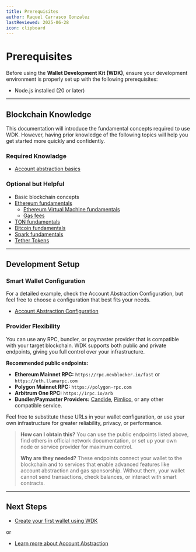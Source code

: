 ```yaml
---
title: Prerequisites
author: Raquel Carrasco Gonzalez
lastReviewed: 2025-06-28
icon: clipboard
---
```


# Prerequisites

Before using the **Wallet Development Kit (WDK)**, ensure your development environment is properly set up with the following prerequisites:

- Node.js installed (20 or later)

---

## Blockchain Knowledge

This documentation will introduce the fundamental concepts required to use WDK. However, having prior knowledge of the following topics will help you get started more quickly and confidently.

### **Required Knowladge**

- [Account abstraction basics](../resources/concepts.md#account-abstraction)

### **Optional but Helpful**

- Basic blockchain concepts
- [Ethereum fundamentals](https://ethereum.org/en/what-is-ethereum/)
  - [Ethereum Virtual Machine fundamentals](https://ethereum.org/en/developers/docs/evm/)
  - [Gas fees](https://ethereum.org/en/gas/)
- [TON fundamentals](https://docs.ton.org/v3/concepts/dive-into-ton/introduction)
- [Bitcoin fundamentals](https://developer.bitcoin.org/devguide/block_chain.html)
- [Spark fundamentals](https://docs.spark.money/home/welcome)
- [Tether Tokens](https://tether.to/en/)

---

## Development Setup

### **Smart Wallet Configuration**

For a detailed example, check the Account Abstraction Configuration, but feel free to choose a configuration that best fits your needs.

- [Account Abstraction Configuration](../resources/concepts.md#account-abstraction)

### **Provider Flexibility**

You can use any RPC, bundler, or paymaster provider that is compatible with your target blockchain. WDK supports both public and private endpoints, giving you full control over your infrastructure.

**Recommended public endpoints:**
- **Ethereum Mainnet RPC:** `https://rpc.mevblocker.io/fast` or `https://eth.llamarpc.com`
- **Polygon Mainnet RPC:** `https://polygon-rpc.com`
- **Arbitrum One RPC:** `https://1rpc.io/arb`
- **Bundler/Paymaster Providers:** [Candide](https://candide.dev), [Pimlico](https://pimlico.io), or any other compatible service.

Feel free to substitute these URLs in your wallet configuration, or use your own infrastructure for greater reliability, privacy, or performance.

> **How can I obtain this?**
> You can use the public endpoints listed above, find others in official network documentation, or set up your own node or service provider for maximum control.
>
> **Why are they needed?**
> These endpoints connect your wallet to the blockchain and to services that enable advanced features like account abstraction and gas sponsorship. Without them, your wallet cannot send transactions, check balances, or interact with smart contracts.


---

## Next Steps

* [Create your first wallet using WDK](./quick-start.md)

or 

* [Learn more about Account Abstraction](../resources/concepts.md#account-abstraction)